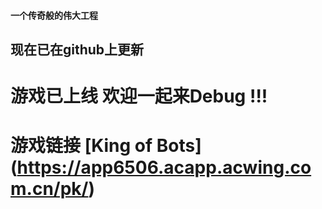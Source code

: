 #### 一个传奇般的伟大工程
## 现在已在github上更新
# 游戏已上线 欢迎一起来Debug !!! 
# 游戏链接 [King of Bots] (https://app6506.acapp.acwing.com.cn/pk/)
